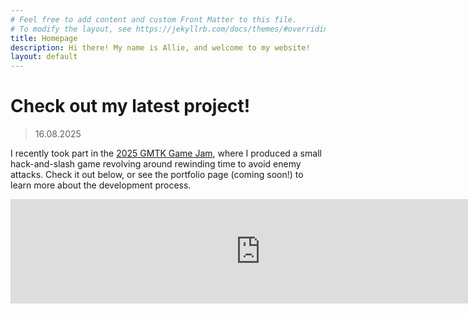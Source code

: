 ```yaml
---
# Feel free to add content and custom Front Matter to this file.
# To modify the layout, see https://jekyllrb.com/docs/themes/#overriding-theme-defaults
title: Homepage
description: Hi there! My name is Allie, and welcome to my website!
layout: default
---
```


# **Check out my latest project!**
> 16.08.2025

I recently took part in the [2025 GMTK Game Jam](https://itch.io/jam/gmtk-2025), where I produced a small hack-and-slash game revolving around rewinding time to avoid enemy attacks. Check it out below, or see the portfolio page (coming soon!) to learn more about the development process.
<iframe frameborder="0" src="https://itch.io/embed/3783369" width="800" height="167"><a href="https://alliewhoops.itch.io/slash-learn-gmtk2025">Slash &amp; Learn - Game Jam Edition by AllieWhoops</a></iframe>

